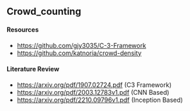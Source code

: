 ## Crowd_counting

#### Resources
- https://github.com/gjy3035/C-3-Framework
- https://github.com/katnoria/crowd-density

#### Literature Review

- https://arxiv.org/pdf/1907.02724.pdf (C3 Framework)
- https://arxiv.org/pdf/2003.12783v1.pdf (CNN Based)
- https://arxiv.org/pdf/2210.09796v1.pdf (Inception Based)
